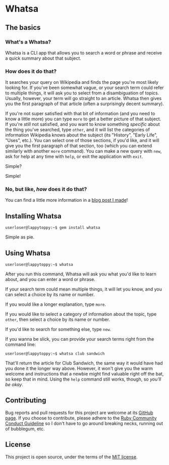 # Whatsa

## The basics

### What's a Whatsa?

Whatsa is a CLI app that allows you to search a word or phrase and receive a quick summary about that subject.

### How does it do that?

It searches your query on Wikipedia and finds the page you're most likely looking for. If you've been somewhat vague, or your search term could refer to multiple things, it will ask you to select from a disambiguation of topics. Usually, however, your term will go straight to an article. Whatsa then gives you the first paragraph of that article (often a surprisingly decent summary).

If you're not super satisfied with that bit of information (and you need to know a little more) you can type `more` to get a better picture of that subject. If you're _still_ not satisfied, and you want to know something _specific_ about the thing you've searched, type `other`, and it will list the categories of information Wikipedia knows about the subject (its "History", "Early Life", "Uses", etc.). You can select one of those sections, if you'd like, and it will give you the first paragraph of that section, too (which you can extend similarly with another `more` command). You can make a new query with `new`, ask for help at any time with `help`, or exit the application with `exit`.

Simple?

Simple!

### No, but like, _how_ does it do that?

You can find a little more information in a [blog post I made](http://cogsandcurves.com/2016/11/28/so_you_made_a_cli_data_gem_eh/)!

## Installing Whatsa

```
userloser@lappytoppy:~$ gem install whatsa
```

Simple as pie.

## Using Whatsa

```
userloser@lappytoppy:~$ whatsa
```

After you run this command, Whatsa will ask you what you'd like to learn about, and you can enter a word or phrase.

If your search term could mean multiple things, it will let you know, and you can select a choice by its name or number.

If you would like a longer explanation, type `more`.

If you would like to select a category of information about the topic, type `other`, then select a choice by its name or number.

If you'd like to search for something else, type `new`.

If you wanna be slick, you can provide your search terms right from the command line:

```
userloser@lappytoppy:~$ whatsa club sandwich
```

That'll return the article for Club Sandwich, the same way it would have had you done it the longer way above. However, it won't give you the warm welcome and instructions that a newbie might find valuable right off the bat, so keep that in mind. Using the `help` command still works, though, so _you'll be okay_.

## Contributing

Bug reports and pull requests for this project are welcome at its [GitHub page](https://github.com/kjleitz/Whatsa). If you choose to contribute, please adhere to the [Ruby Community Conduct Guideline](https://www.ruby-lang.org/en/conduct/) so I don't have to go around breaking necks, running out of bubblegum, etc.

## License

This project is open source, under the terms of the [MIT license](https://opensource.org/licenses/MIT).
